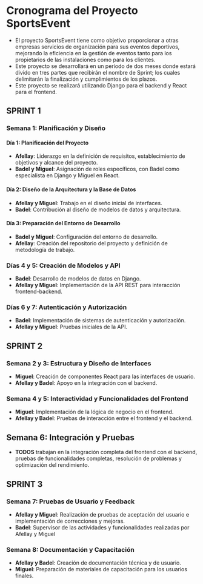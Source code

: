 # Cronograma del Proyecto SportsEvent

- El proyecto SportsEvent tiene como objetivo proporcionar a otras empresas servicios de organización para sus eventos deportivos, mejorando la eficiencia en la gestión de eventos tanto para los propietarios de las instalaciones como para los clientes. 
- Este proyecto se desarrollará en un período de dos meses donde estará divido en tres partes que recibirán el nombre de Sprint; los cuales delimitarán la finalización y cumplimientos de los plazos.
- Este proyecto se realizará utilizando Django para el backend y React para el frontend.

## SPRINT 1
### Semana 1: Planificación y Diseño

#### Día 1: Planificación del Proyecto
- **Afellay**: Liderazgo en la definición de requisitos, establecimiento de objetivos y alcance del proyecto.
- **Badel y Miguel**: Asignación de roles específicos, con Badel como especialista en Django y Miguel en React.

#### Día 2: Diseño de la Arquitectura y la Base de Datos
- **Afellay y Miguel**: Trabajo en el diseño inicial de interfaces.
- **Badel**: Contribución al diseño de modelos de datos y arquitectura.

#### Día 3: Preparación del Entorno de Desarrollo
- **Badel y Miguel**: Configuración del entorno de desarrollo.
- **Afellay**: Creación del repositorio del proyecto y definición de metodología de trabajo.

### Días 4 y 5: Creación de Modelos y API
- **Badel**: Desarrollo de modelos de datos en Django.
- **Afellay y Miguel**: Implementación de la API REST para interacción frontend-backend.

### Días 6 y 7: Autenticación y Autorización
- **Badel**: Implementación de sistemas de autenticación y autorización.
- **Afellay y Miguel**: Pruebas iniciales de la API.

## SPRINT 2
### Semana  2 y 3: Estructura y Diseño de Interfaces
- **Miguel**: Creación de componentes React para las interfaces de usuario.
- **Afellay y Badel**: Apoyo en la integración con el backend.

### Semana 4 y 5: Interactividad y Funcionalidades del Frontend
- **Miguel**: Implementación de la lógica de negocio en el frontend.
- **Afellay y Badel**: Pruebas de interacción entre el frontend y el backend.

## Semana 6: Integración y Pruebas

- **TODOS** trabajan en la integración completa del frontend con el backend, pruebas de funcionalidades completas, resolución de problemas y optimización del rendimiento.

## SPRINT 3

### Semana 7: Pruebas de Usuario y Feedback
- **Afellay y Miguel**: Realización de pruebas de aceptación del usuario e implementación de correcciones y mejoras.
- **Badel**: Supervisor de las actividades y funcionalidades realizadas por Afellay y Miguel

### Semana 8: Documentación y Capacitación
- **Afellay y Badel**: Creación de documentación técnica y de usuario.
- **Miguel**: Preparación de materiales de capacitación para los usuarios finales.
